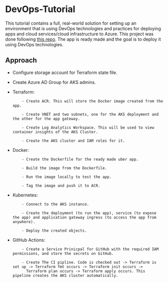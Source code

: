 # DevOps-Tutorial

This tutorial contains a full, real-world solution for setting up an environment that is using DevOps technologies and practices for deploying apps and cloud services/cloud infrastructure to Azure. This project was done following [this repo](https://github.com/thomast1906/DevOps-The-Hard-Way-Azure). The app is ready made and the goal is to deploy it using DevOps technologies.

## Approach

- Configure storage account for Terraform state file.

- Create Azure AD Group for AKS admins.

- Terraform:

          - Create ACR. This will store the Docker image created from the app.

          - Create VNET and two subnets, one for the AKS deployment and the other for the app gateway.
          
          - Create Log Analytics Workspace. This will be used to view container insights of the AKS Cluster.
          
          - Create the AKS cluster and IAM roles for it.
           
- Docker:

          - Create the Dockerfile for the ready made uber app.

          - Build the image from the Dockerfile.

          - Run the image locally to test the app.

          - Tag the image and push it to ACR.

- Kubernetes:

          - Connect to the AKS instance.
          
          - Create the deployment (to run the app), service (to expose the app) and application gateway ingress (to access the app from anywhere).
          
          - Deploy the created objects.
          
- GitHub Actions:

          - Create a Service Prinicpal for GitHub with the required IAM permissions, and store the secrets on GitHub.

          - Create The CI pipline. Code is checked out -> Terraform is set up -> Terraform fmt occurs -> Terraform init occurs ->
            Terraform plan occurs -> Terraform apply occurs. This pipeline creates the AKS cluster automatically.
